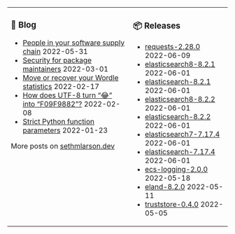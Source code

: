 <table><tr><td valign="top">

### 📰 Blog
<!-- blog starts -->
* [People in your software supply chain](http://sethmlarson.dev/blog/people-in-your-software-supply-chain?date=2022-05-31) 2022-05-31
* [Security for package maintainers](http://sethmlarson.dev/blog/security-for-package-maintainers?date=2022-03-01) 2022-03-01
* [Move or recover your Wordle statistics](http://sethmlarson.dev/blog/wordle-stats?date=2022-02-17) 2022-02-17
* [How does UTF-8 turn “😂” into “F09F9882”?](http://sethmlarson.dev/blog/utf-8?date=2022-02-08) 2022-02-08
* [Strict Python function parameters](http://sethmlarson.dev/blog/strict-python-function-parameters?date=2022-01-23) 2022-01-23
<!-- blog ends -->
More posts on [sethmlarson.dev](https://sethmlarson.dev)
</td><td valign="top">

### 📦 Releases
<!-- other starts -->
* [requests-2.28.0](https://pypi.org/project/requests/2.28.0) 2022-06-09
* [elasticsearch8-8.2.1](https://pypi.org/project/elasticsearch8/8.2.1) 2022-06-01
* [elasticsearch-8.2.1](https://pypi.org/project/elasticsearch/8.2.1) 2022-06-01
* [elasticsearch8-8.2.2](https://pypi.org/project/elasticsearch8/8.2.2) 2022-06-01
* [elasticsearch-8.2.2](https://pypi.org/project/elasticsearch/8.2.2) 2022-06-01
* [elasticsearch7-7.17.4](https://pypi.org/project/elasticsearch7/7.17.4) 2022-06-01
* [elasticsearch-7.17.4](https://pypi.org/project/elasticsearch/7.17.4) 2022-06-01
* [ecs-logging-2.0.0](https://pypi.org/project/ecs-logging/2.0.0) 2022-05-18
* [eland-8.2.0](https://pypi.org/project/eland/8.2.0) 2022-05-11
* [truststore-0.4.0](https://pypi.org/project/truststore/0.4.0) 2022-05-05
<!-- other ends -->
</td></tr></table>
